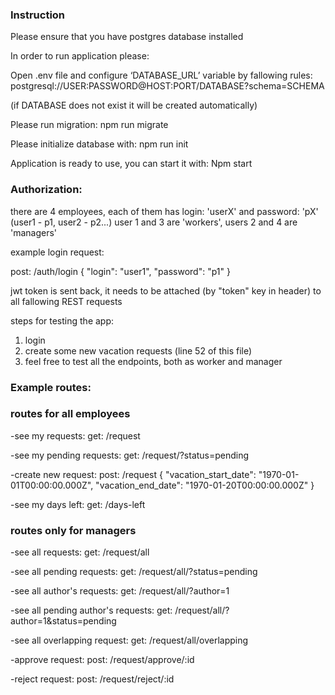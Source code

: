 ### Instruction

Please ensure that you have postgres database installed

In order to run application please:

Open .env file and configure ‘DATABASE_URL’ variable by fallowing rules:
postgresql://USER:PASSWORD@HOST:PORT/DATABASE?schema=SCHEMA

(if DATABASE does not exist it will be created automatically)

Please run migration:
npm run migrate

Please initialize database with:
npm run init

Application is ready to use, you can start it with:
Npm start

### Authorization:

there are 4 employees, each of them has login: 'userX' and password: 'pX' (user1 - p1, user2 - p2...)
user 1 and 3 are 'workers', users 2 and 4 are 'managers'

example login request:

post: /auth/login
{
"login": "user1",
"password": "p1"
}

jwt token is sent back, it needs to be attached (by "token" key in header) to all fallowing REST requests

steps for testing the app:

1. login
2. create some new vacation requests (line 52 of this file)
3. feel free to test all the endpoints, both as worker and manager

### Example routes:

### routes for all employees

-see my requests:
get: /request

-see my pending requests:
get: /request/?status=pending

-create new request:
post: /request
{
"vacation_start_date": "1970-01-01T00:00:00.000Z",
"vacation_end_date": "1970-01-20T00:00:00.000Z"
}

-see my days left:
get: /days-left

### routes only for managers

-see all requests:
get: /request/all

-see all pending requests:
get: /request/all/?status=pending

-see all author's requests:
get: /request/all/?author=1

-see all pending author's requests:
get: /request/all/?author=1&status=pending

-see all overlapping request:
get: /request/all/overlapping

-approve request:
post: /request/approve/:id

-reject request:
post: /request/reject/:id
